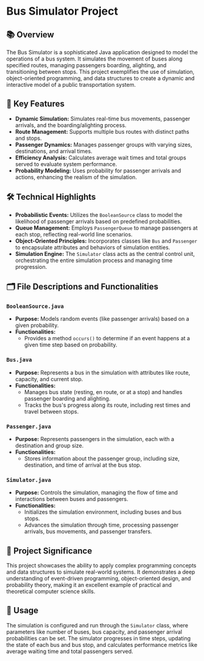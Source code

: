 # Bus Simulator Project

## 📚 Overview
The Bus Simulator is a sophisticated Java application designed to model the operations of a bus system. It simulates the movement of buses along specified routes, managing passengers boarding, alighting, and transitioning between stops. This project exemplifies the use of simulation, object-oriented programming, and data structures to create a dynamic and interactive model of a public transportation system.

## 🚌 Key Features
- **Dynamic Simulation:** Simulates real-time bus movements, passenger arrivals, and the boarding/alighting process.
- **Route Management:** Supports multiple bus routes with distinct paths and stops.
- **Passenger Dynamics:** Manages passenger groups with varying sizes, destinations, and arrival times.
- **Efficiency Analysis:** Calculates average wait times and total groups served to evaluate system performance.
- **Probability Modeling:** Uses probability for passenger arrivals and actions, enhancing the realism of the simulation.

## 🛠️ Technical Highlights
- **Probabilistic Events:** Utilizes the `BooleanSource` class to model the likelihood of passenger arrivals based on predefined probabilities.
- **Queue Management:** Employs `PassengerQueue` to manage passengers at each stop, reflecting real-world line scenarios.
- **Object-Oriented Principles:** Incorporates classes like `Bus` and `Passenger` to encapsulate attributes and behaviors of simulation entities.
- **Simulation Engine:** The `Simulator` class acts as the central control unit, orchestrating the entire simulation process and managing time progression.

## 🗂️ File Descriptions and Functionalities

### `BooleanSource.java`
- **Purpose:** Models random events (like passenger arrivals) based on a given probability.
- **Functionalities:**
  - Provides a method `occurs()` to determine if an event happens at a given time step based on probability.

### `Bus.java`
- **Purpose:** Represents a bus in the simulation with attributes like route, capacity, and current stop.
- **Functionalities:**
  - Manages bus state (resting, en route, or at a stop) and handles passenger boarding and alighting.
  - Tracks the bus's progress along its route, including rest times and travel between stops.

### `Passenger.java`
- **Purpose:** Represents passengers in the simulation, each with a destination and group size.
- **Functionalities:**
  - Stores information about the passenger group, including size, destination, and time of arrival at the bus stop.

### `Simulator.java`
- **Purpose:** Controls the simulation, managing the flow of time and interactions between buses and passengers.
- **Functionalities:**
  - Initializes the simulation environment, including buses and bus stops.
  - Advances the simulation through time, processing passenger arrivals, bus movements, and passenger transfers.

## 🎨 Project Significance
This project showcases the ability to apply complex programming concepts and data structures to simulate real-world systems. It demonstrates a deep understanding of event-driven programming, object-oriented design, and probability theory, making it an excellent example of practical and theoretical computer science skills.

## 📝 Usage
The simulation is configured and run through the `Simulator` class, where parameters like number of buses, bus capacity, and passenger arrival probabilities can be set. The simulator progresses in time steps, updating the state of each bus and bus stop, and calculates performance metrics like average waiting time and total passengers served.
